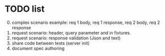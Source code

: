 # TODO list

0. complex scenario example: req 1 body, req 1 response, req 2 body, req 2 response
0. request scenario: header, query parameter and in fixtures.
0. request scenario: response validation (Json and text)
0. share code between tests (server init)
0. document spec authoring
